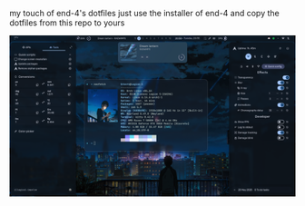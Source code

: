 my touch of end-4's dotfiles
just use the installer of end-4 and copy the dotfiles from this repo to yours


![image](https://github.com/hrsvrn/dotfiles/blob/main/Pictures/Screenshot_2025-05-20_20.58.40.png?raw=true)
